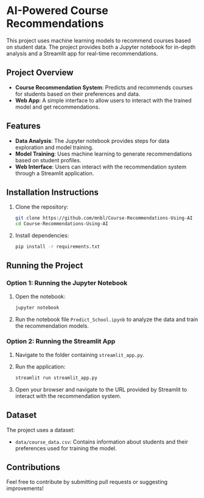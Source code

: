 
# AI-Powered Course Recommendations

This project uses machine learning models to recommend courses based on student data. The project provides both a Jupyter notebook for in-depth analysis and a Streamlit app for real-time recommendations.

## Project Overview

- **Course Recommendation System**: Predicts and recommends courses for students based on their preferences and data.
- **Web App**: A simple interface to allow users to interact with the trained model and get recommendations.

## Features

- **Data Analysis**: The Jupyter notebook provides steps for data exploration and model training.
- **Model Training**: Uses machine learning to generate recommendations based on student profiles.
- **Web Interface**: Users can interact with the recommendation system through a Streamlit application.

## Installation Instructions

1. Clone the repository:
   ```bash
   git clone https://github.com/mnbl/Course-Recommendations-Using-AI
   cd Course-Recommendations-Using-AI
   ```

2. Install dependencies:
   ```bash
   pip install -r requirements.txt
   ```

## Running the Project

### Option 1: Running the Jupyter Notebook

1. Open the notebook:
   ```bash
   jupyter notebook
   ```

2. Run the notebook file `Predict_School.ipynb` to analyze the data and train the recommendation models.

### Option 2: Running the Streamlit App

1. Navigate to the folder containing `streamlit_app.py`.

2. Run the application:
   ```bash
   streamlit run streamlit_app.py
   ```

3. Open your browser and navigate to the URL provided by Streamlit to interact with the recommendation system.

## Dataset

The project uses a dataset:
- `data/course_data.csv`: Contains information about students and their preferences used for training the model.

## Contributions

Feel free to contribute by submitting pull requests or suggesting improvements!
